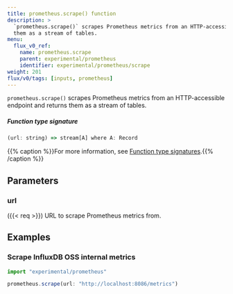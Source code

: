 ```yaml
---
title: prometheus.scrape() function
description: >
  `prometheus.scrape()` scrapes Prometheus metrics from an HTTP-accessible endpoint and returns
  them as a stream of tables.
menu:
  flux_v0_ref:
    name: prometheus.scrape
    parent: experimental/prometheus
    identifier: experimental/prometheus/scrape
weight: 201
flux/v0/tags: [inputs, prometheus]
---
```


<!------------------------------------------------------------------------------

IMPORTANT: This page was generated from comments in the Flux source code. Any
edits made directly to this page will be overwritten the next time the
documentation is generated. 

To make updates to this documentation, update the function comments above the
function definition in the Flux source code:

https://github.com/influxdata/flux/blob/master/stdlib/experimental/prometheus/prometheus.flux#L33-L33

Contributing to Flux: https://github.com/influxdata/flux#contributing
Fluxdoc syntax: https://github.com/influxdata/flux/blob/master/docs/fluxdoc.md

------------------------------------------------------------------------------->

`prometheus.scrape()` scrapes Prometheus metrics from an HTTP-accessible endpoint and returns
them as a stream of tables.



##### Function type signature

```js
(url: string) => stream[A] where A: Record
```

{{% caption %}}For more information, see [Function type signatures](/flux/v0/function-type-signatures/).{{% /caption %}}

## Parameters

### url
({{< req >}})
URL to scrape Prometheus metrics from.




## Examples

### Scrape InfluxDB OSS internal metrics

```js
import "experimental/prometheus"

prometheus.scrape(url: "http://localhost:8086/metrics")

```

